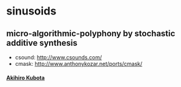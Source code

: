# sinusoids

## micro-algorithmic-polyphony by stochastic additive synthesis

- csound: http://www.csounds.com/
- cmask: http://www.anthonykozar.net/ports/cmask/

#### [Akihiro Kubota](mailto:akihiro.kubota@nifty.com)

